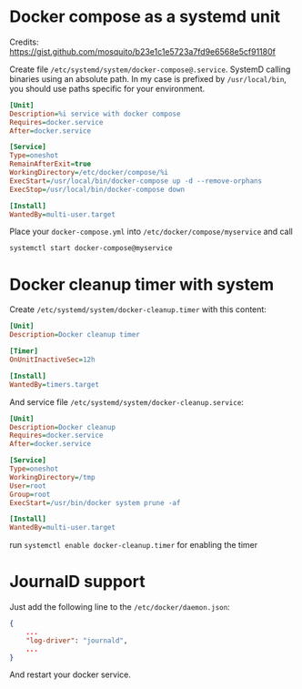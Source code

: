 Docker compose as a systemd unit
================================

Credits: https://gist.github.com/mosquito/b23e1c1e5723a7fd9e6568e5cf91180f

Create file `/etc/systemd/system/docker-compose@.service`. SystemD calling binaries using an absolute path. In my case is prefixed by `/usr/local/bin`, you should use paths specific for your environment.

```ini
[Unit]
Description=%i service with docker compose
Requires=docker.service
After=docker.service

[Service]
Type=oneshot
RemainAfterExit=true
WorkingDirectory=/etc/docker/compose/%i
ExecStart=/usr/local/bin/docker-compose up -d --remove-orphans
ExecStop=/usr/local/bin/docker-compose down

[Install]
WantedBy=multi-user.target
```

Place your `docker-compose.yml` into `/etc/docker/compose/myservice` and call

```
systemctl start docker-compose@myservice
```


Docker cleanup timer with system
================================

Create `/etc/systemd/system/docker-cleanup.timer` with this content:

```ini
[Unit]
Description=Docker cleanup timer

[Timer]
OnUnitInactiveSec=12h

[Install]
WantedBy=timers.target
```

And service file `/etc/systemd/system/docker-cleanup.service`:

```ini
[Unit]
Description=Docker cleanup
Requires=docker.service
After=docker.service

[Service]
Type=oneshot
WorkingDirectory=/tmp
User=root
Group=root
ExecStart=/usr/bin/docker system prune -af

[Install]
WantedBy=multi-user.target
```

run `systemctl enable docker-cleanup.timer` for enabling the timer

JournalD support
================

Just add the following line to the `/etc/docker/daemon.json`:

```json
{
    ...
    "log-driver": "journald",
    ...
}
```

And restart your docker service.
